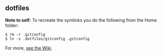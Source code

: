 ## dotfiles

**Note to self:** To recreate the symlinks you do the following from the Home folder:

    $ rm -r .gitconfig
    $ ln -s .dotfiles/gitconfig .gitconfig

For more, [see the Wiki](https://github.com/stormwarning/dotfiles/wiki).